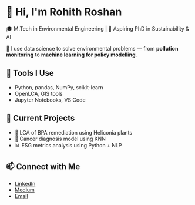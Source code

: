# 👋 Hi, I'm Rohith Roshan

🎓 M.Tech in Environmental Engineering | 🧠 Aspiring PhD in Sustainability & AI

🔬 I use data science to solve environmental problems — from **pollution monitoring** to **machine learning for policy modelling**.

## 🔧 Tools I Use
- Python, pandas, NumPy, scikit-learn
- OpenLCA, GIS tools
- Jupyter Notebooks, VS Code

## 📌 Current Projects
- 🧪 LCA of BPA remediation using Heliconia plants
- 🧬 Cancer diagnosis model using KNN
- 📊 ESG metrics analysis using Python + NLP

## 📫 Connect with Me
- [LinkedIn](https://www.linkedin.com/in/rohithroshan98)
- [Medium](https://medium.com/@YOURUSERNAME)
- [Email](mailto:youremail@example.com)
